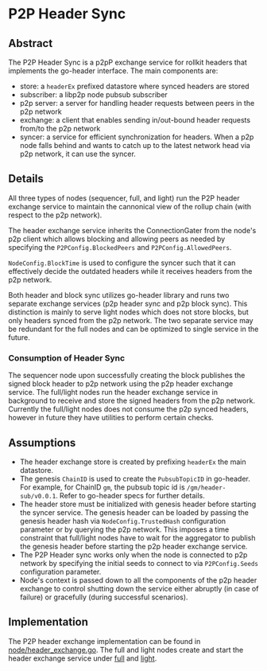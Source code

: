 # P2P Header Sync

## Abstract

The P2P Header Sync is a p2pP exchange service for rollkit headers that implements the go-header interface. The main components are:

* store: a `headerEx` prefixed datastore where synced headers are stored
* subscriber: a libp2p node pubsub subscriber
* p2p server: a server for handling header requests between peers in the p2p network
* exchange: a client that enables sending in/out-bound header requests from/to the p2p network
* syncer: a service for efficient synchronization for headers. When a p2p node falls behind and wants to catch up to the latest network head via p2p network, it can use the syncer.

## Details

All three types of nodes (sequencer, full, and light) run the P2P header exchange service to maintain the cannonical view of the rollup chain (with respect to the p2p network).

The header exchange service inherits the ConnectionGater from the node's p2p client which allows blocking and allowing peers as needed by specifying the `P2PConfig.BlockedPeers` and `P2PConfig.AllowedPeers`.

`NodeConfig.BlockTime` is used to configure the syncer such that it can effectively decide the outdated headers while it receives headers from the p2p network.

Both header and block sync utilizes go-header library and runs two separate exchange services (p2p header sync and p2p block sync). This distinction is mainly to serve light nodes which does not store blocks, but only headers synced from the p2p network. The two separate service may be redundant for the full nodes and can be optimized to single service in the future.

### Consumption of Header Sync

The sequencer node upon successfully creating the block publishes the signed block header to p2p network using the p2p header exchange service. The full/light nodes run the header exchange service in background to receive and store the signed headers from the p2p network. Currently the full/light nodes does not consume the p2p synced headers, however in future they have utilities to perform certain checks.

## Assumptions

* The header exchange store is created by prefixing `headerEx` the main datastore.
* The genesis `ChainID` is used to create the `PubsubTopicID` in go-header. For example, for ChainID `gm`, the pubsub topic id is `/gm/header-sub/v0.0.1`. Refer to go-header specs for further details.
* The header store must be initialized with genesis header before starting the syncer service. The genesis header can be loaded by passing the genesis header hash via `NodeConfig.TrustedHash` configuration parameter or by querying the p2p network. This imposes a time constraint that full/light nodes have to wait for the aggregator to publish the genesis header before starting the p2p header exchange service.
* The P2P Header sync works only when the node is connected to p2p network by specifying the initial seeds to connect to via `P2PConfig.Seeds` configuration parameter.
* Node's context is passed down to all the components of the p2p header exchange to control shutting down the service either abruptly (in case of failure) or gracefully (during successful scenarios).

## Implementation

The P2P header exchange implementation can be found in [node/header_exchange.go](https://github.com/rollkit/rollkit/blob/main/node/header_exchange.go). The full and light nodes create and start the header exchange service under [full](https://github.com/rollkit/rollkit/blob/main/node/full.go) and [light](https://github.com/rollkit/rollkit/blob/main/node/light.go).
